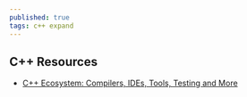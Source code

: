 ```yaml
---
published: true
tags: c++ expand
---
```

## C++ Resources

- [C++ Ecosystem: Compilers, IDEs, Tools, Testing and More](https://www.bfilipek.com/2019/10/cppecosystem.html)
